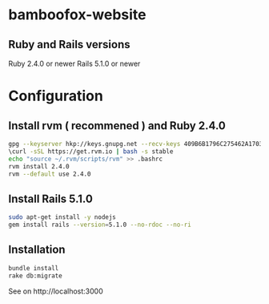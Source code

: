# bamboofox-website

## Ruby and Rails versions

Ruby 2.4.0 or newer
Rails 5.1.0 or newer

# Configuration

## Install rvm ( recommened ) and Ruby 2.4.0

```bash
gpg --keyserver hkp://keys.gnupg.net --recv-keys 409B6B1796C275462A1703113804BB82D39DC0E3
\curl -sSL https://get.rvm.io | bash -s stable
echo "source ~/.rvm/scripts/rvm" >> .bashrc
rvm install 2.4.0
rvm --default use 2.4.0
```

## Install Rails 5.1.0

```bash
sudo apt-get install -y nodejs
gem install rails --version=5.1.0 --no-rdoc --no-ri
```

## Installation

```bash
bundle install
rake db:migrate
```

See on http://localhost:3000

